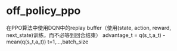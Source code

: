 # off_policy_ppo

在PPO算法中使用DQN中的replay buffer（使用(state, action, reward, next_state)训练，而不必等到回合结束）
advantage_t = q(s_t,a_t) - mean(q(s_t,a_t)) t=1,...,batch_size
